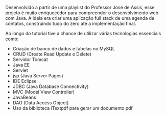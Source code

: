 Desenvolvido a partir de uma playlist do Professor José de Assis, esse projeto é muito enriquecedor para compreender o desenvolvimento web com Java. 
A ideia era criar uma aplicação full stack de uma agenda de contatos, construindo tudo do zero até a implementação final.

Ao longo do tutorial tive a chance de utilizar várias tecnologias essenciais como:

- Criação de banco de dados e tabelas no MySQL
- CRUD (Create Read Update e Delete)
- Servidor Tomcat
- Java EE
- Servlet
- jsp (Java Server Pages)
- IDE Eclipse
- JDBC (Java Database Connectivity)
- MVC (Model View Controller)
- JavaBeans
- DAO (Data Access Object)
- Uso da biblioteca iTextpdf para gerar um documento pdf
